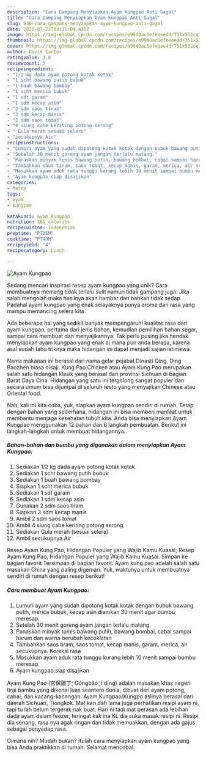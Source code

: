 ```yaml
---
description: "Cara Gampang Menyiapkan Ayam Kungpao Anti Gagal"
title: "Cara Gampang Menyiapkan Ayam Kungpao Anti Gagal"
slug: 946-cara-gampang-menyiapkan-ayam-kungpao-anti-gagal
date: 2020-07-22T03:31:04.431Z
image: https://img-global.cpcdn.com/recipes/e9940ac6efeeee4d/751x532cq70/ayam-kungpao-foto-resep-utama.jpg
thumbnail: https://img-global.cpcdn.com/recipes/e9940ac6efeeee4d/751x532cq70/ayam-kungpao-foto-resep-utama.jpg
cover: https://img-global.cpcdn.com/recipes/e9940ac6efeeee4d/751x532cq70/ayam-kungpao-foto-resep-utama.jpg
author: David Carter
ratingvalue: 3.8
reviewcount: 5
recipeingredient:
- "1/2 kg dada ayam potong kotak kotak"
- "1 scht bawang putih bubuk"
- "1 buah bawang bombay"
- "1 scht merica bubuk"
- "1 sdt garam"
- "1 sdm kecap asin"
- "2 sdm saos tiram"
- "3 sdm kecap manis"
- "2 sdm saos tomat"
- "4 siung cabe keriting potong serong"
- " Gula merah sesuai selera"
- "secukupnya Air"
recipeinstructions:
- "Lumuri ayam yang sudah dipotong kotak kotak dengan bubuk bawang putih, merica bubuk, kecap asin diamkan 30 menit agar bumbu meresap."
- "Setelah 30 menit goreng ayam jangan terlalu matang."
- "Panaskan minyak tumis bawang putih, bawang bombai, cabai sampai harum dan warna berubah kecoklatan"
- "Tambahkan saos tiram, saos tomat, kecap manis, garam, merica, air secukupnya. Koreksi rasa"
- "Masukkan ayam aduk rata tunggu kurang lebih 10 menit sampai bumbu meresap."
- "Ayam kungpao siap disajikan"
categories:
- Resep
tags:
- ayam
- kungpao

katakunci: ayam kungpao 
nutrition: 101 calories
recipecuisine: Indonesian
preptime: "PT35M"
cooktime: "PT40M"
recipeyield: "4"
recipecategory: Lunch

---
```



![Ayam Kungpao](https://img-global.cpcdn.com/recipes/e9940ac6efeeee4d/751x532cq70/ayam-kungpao-foto-resep-utama.jpg)

Sedang mencari inspirasi resep ayam kungpao yang unik? Cara membuatnya memang tidak terlalu sulit namun tidak gampang juga. Jika salah mengolah maka hasilnya akan hambar dan bahkan tidak sedap. Padahal ayam kungpao yang enak selayaknya punya aroma dan rasa yang mampu memancing selera kita.

Ada beberapa hal yang sedikit banyak mempengaruhi kualitas rasa dari ayam kungpao, pertama dari jenis bahan, kemudian pemilihan bahan segar, sampai cara membuat dan menyajikannya. Tak perlu pusing jika hendak menyiapkan ayam kungpao yang enak di mana pun anda berada, karena asal sudah tahu triknya maka hidangan ini dapat menjadi sajian istimewa.

Nama makanan ini berasal dari nama gelar pejabat Dinasti Qing, Ding Baozhen biasa disaji. Kung Pao Chicken atau Ayam Kung Pao merupakan salah satu hidangan klasik yang berasal dari provinsi Sichuan di bagian Barat Daya Cina. Hidangan yang satu ini tergolong sangat populer dan secara umum bisa dijumpai di seluruh resto yang menyajikan Chinese atau Oriental food.


Nah, kali ini kita coba, yuk, siapkan ayam kungpao sendiri di rumah. Tetap dengan bahan yang sederhana, hidangan ini bisa memberi manfaat untuk membantu menjaga kesehatan tubuh kita. Anda bisa menyiapkan Ayam Kungpao menggunakan 12 bahan dan 6 langkah pembuatan. Berikut ini langkah-langkah untuk membuat hidangannya.

<!--inarticleads1-->

##### Bahan-bahan dan bumbu yang digunakan dalam menyiapkan Ayam Kungpao:

1. Sediakan 1/2 kg dada ayam potong kotak kotak
1. Sediakan 1 scht bawang putih bubuk
1. Sediakan 1 buah bawang bombay
1. Siapkan 1 scht merica bubuk
1. Sediakan 1 sdt garam
1. Sediakan 1 sdm kecap asin
1. Gunakan 2 sdm saos tiram
1. Siapkan 3 sdm kecap manis
1. Ambil 2 sdm saos tomat
1. Ambil 4 siung cabe keriting potong serong
1. Sediakan  Gula merah (sesuai selera)
1. Ambil secukupnya Air


Resep Ayam Kung Pao, Hidangan Populer yang Wajib Kamu Kuasai; Resep Ayam Kung Pao, Hidangan Populer yang Wajib Kamu Kuasai. Simpan ke bagian favorit Tersimpan di bagian favorit. Ayam kung pao adalah salah satu masakan China yang paling digemari. Yuk, waktunya untuk membuatnya sendiri di rumah dengan resep berikut! 

<!--inarticleads2-->

##### Cara membuat Ayam Kungpao:

1. Lumuri ayam yang sudah dipotong kotak kotak dengan bubuk bawang putih, merica bubuk, kecap asin diamkan 30 menit agar bumbu meresap.
1. Setelah 30 menit goreng ayam jangan terlalu matang.
1. Panaskan minyak tumis bawang putih, bawang bombai, cabai sampai harum dan warna berubah kecoklatan
1. Tambahkan saos tiram, saos tomat, kecap manis, garam, merica, air secukupnya. Koreksi rasa
1. Masukkan ayam aduk rata tunggu kurang lebih 10 menit sampai bumbu meresap.
1. Ayam kungpao siap disajikan


Ayam Kung Pao (宮保雞丁; Gōngbǎo jī dīng) adalah masakan khas negeri tirai bambu yang dikenal luas seantero dunia, dibuat dari ayam potong, cabai, dan kacang-kacangan. Ayam Kungpao/Kungpo aslinya berasal dari daerah Sichuan, Tiongkok. Mat kan dah lama juga perhatikan resipi ayam ni, tapi tu lah belum tergerak nak buat. Hari ni tadi mat perasan ada lebihan dada ayam dalam feezer, teringat kak ina KL dia suka masak resipi ni. Resipi dia senang, rasa nya agak ringan dan tidak memuakkan, dengan ada gajus sebagai penyedap rasa. 

Gimana nih? Mudah bukan? Itulah cara menyiapkan ayam kungpao yang bisa Anda praktikkan di rumah. Selamat mencoba!
